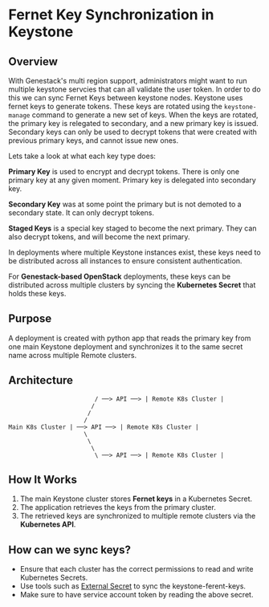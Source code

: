 # Fernet Key Synchronization in Keystone

## Overview
With Genestack's multi region support, administrators might want to run multiple keystone servcies that can all validate the user token. In order to
do this we can sync Fernet Keys between keystone nodes. Keystone uses fernet keys to generate tokens. These keys are rotated using the `keystone-manage` command to generate a new set of keys.
When the keys are rotated, the primary key is relegated to secondary, and a new primary key is issued. Secondary keys can only be used to decrypt tokens that were created with previous primary keys, and cannot issue new ones.

Lets take a look at what each key type does:

**Primary Key** is used to encrypt and decrypt tokens. There is only one primary key at any given moment. Primary key is delegated into secondary key.

**Secondary Key** was at some point the primary but is not demoted to a secondary state. It can only decrypt tokens.

**Staged Keys** is a special key staged to become the next primary. They can also decrypt tokens, and will become the next primary.

In deployments where multiple Keystone instances exist, these keys need to be distributed across all instances to ensure consistent authentication.

For **Genestack-based OpenStack** deployments, these keys can be distributed across multiple clusters by syncing the **Kubernetes Secret** that holds these keys.

## Purpose
A deployment is created with python app that  reads the primary key from one main Keystone deployment and synchronizes it to the same secret name across multiple Remote clusters.

## Architecture


```
                        / ──> API ──> | Remote K8s Cluster |
                       /
                      /
                     /
Main K8s Cluster | ──> API ──> | Remote K8s Cluster |
                     \
                      \
                       \
                        \ ──> API ──> | Remote K8s Cluster |
```

## How It Works
1. The main Keystone cluster stores **Fernet keys** in a Kubernetes Secret.
2. The application retrieves the keys from the primary cluster.
3. The retrieved keys are synchronized to multiple remote clusters via the **Kubernetes API**.

## How can we sync keys?
- Ensure that each cluster has the correct permissions to read and write Kubernetes Secrets.
- Use tools such as [External Secret](https://external-secrets.io/latest/api/pushsecret/) to sync the keystone-ferent-keys.
- Make sure to have service account token by reading the above secret.
